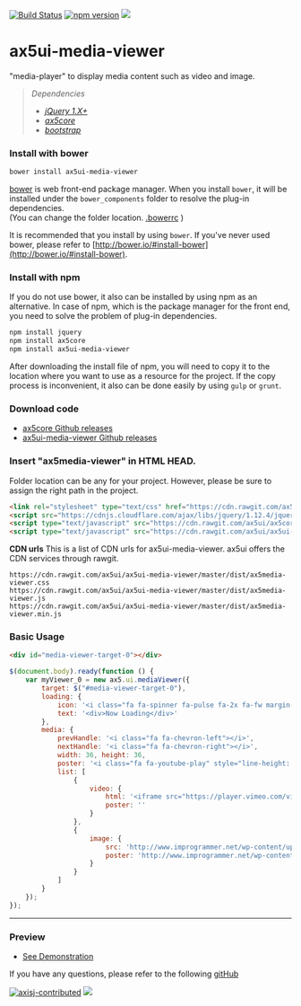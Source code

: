 [![Build Status](https://travis-ci.org/ax5ui/ax5ui-media-viewer.svg?branch=master)](https://travis-ci.org/ax5ui/ax5ui-media-viewer)
[![npm version](https://badge.fury.io/js/ax5ui-media-viewer.svg)](https://badge.fury.io/js/ax5ui-media-viewer)
[![](https://img.shields.io/npm/dm/ax5ui-media-viewer.svg)](https://www.npmjs.com/package/ax5ui-media-viewer)

# ax5ui-media-viewer
"media-player" to display media content such as video and image.
> *Dependencies*
> * _[jQuery 1.X+](http://jquery.com/)_
> * _[ax5core](http://ax5.io/ax5core)_
> * _[bootstrap](http://getbootstrap.com/)_

### Install with bower
```sh
bower install ax5ui-media-viewer
```
[bower](http://bower.io/#install-bower) is web front-end package manager.
When you install `bower`, it will be installed under the `bower_components` folder to resolve the plug-in dependencies.  
(You can change the folder location. [.bowerrc](http://bower.io/docs/config/#bowerrc-specification) )

It is recommended that you install by using `bower`. 
If you've never used bower, please refer to [http://bower.io/#install-bower](http://bower.io/#install-bower).

### Install with npm
If you do not use bower, it also can be installed by using npm as an alternative.
In case of npm, which is the package manager for the front end, you need to solve the problem of plug-in dependencies.

```sh
npm install jquery
npm install ax5core
npm install ax5ui-media-viewer
```

After downloading the install file of npm, you will need to copy it to the location where you want to use as a resource for the project.
If the copy process is inconvenient, it also can be done easily by using `gulp` or `grunt`.

### Download code
- [ax5core Github releases](https://github.com/ax5ui/ax5core/releases)
- [ax5ui-media-viewer Github releases](https://github.com/ax5ui/ax5ui-media-viewer/releases)


### Insert "ax5media-viewer" in HTML HEAD.

Folder location can be any for your project. However, please be sure to assign the right path in the project.

```html
<link rel="stylesheet" type="text/css" href="https://cdn.rawgit.com/ax5ui/ax5ui-media-viewer/master/dist/ax5media-viewer.css" />
<script src="https://cdnjs.cloudflare.com/ajax/libs/jquery/1.12.4/jquery.min.js"></script>
<script type="text/javascript" src="https://cdn.rawgit.com/ax5ui/ax5core/master/dist/ax5core.min.js"></script>
<script type="text/javascript" src="https://cdn.rawgit.com/ax5ui/ax5ui-media-viewer/master/dist/ax5media-viewer.min.js"></script>
```

**CDN urls**
This is a list of CDN urls for ax5ui-media-viewer. ax5ui offers the CDN services through rawgit.
```
https://cdn.rawgit.com/ax5ui/ax5ui-media-viewer/master/dist/ax5media-viewer.css
https://cdn.rawgit.com/ax5ui/ax5ui-media-viewer/master/dist/ax5media-viewer.js
https://cdn.rawgit.com/ax5ui/ax5ui-media-viewer/master/dist/ax5media-viewer.min.js
```

### Basic Usage
```html
<div id="media-viewer-target-0"></div>
```

```js
$(document.body).ready(function () {
    var myViewer_0 = new ax5.ui.mediaViewer({
        target: $("#media-viewer-target-0"),
        loading: {
            icon: '<i class="fa fa-spinner fa-pulse fa-2x fa-fw margin-bottom" aria-hidden="true"></i>',
            text: '<div>Now Loading</div>'
        },
        media: {
            prevHandle: '<i class="fa fa-chevron-left"></i>',
            nextHandle: '<i class="fa fa-chevron-right"></i>',
            width: 36, height: 36,
            poster: '<i class="fa fa-youtube-play" style="line-height: 32px;font-size: 20px;"></i>',
            list: [
                {
                    video: {
                        html: '<iframe src="https://player.vimeo.com/video/121840700?color=fcfcfc&badge=0" frameborder="0" webkitallowfullscreen mozallowfullscreen allowfullscreen></iframe>',
                        poster: ''
                    }
                },
                {
                    image: {
                        src: 'http://www.improgrammer.net/wp-content/uploads/2015/11/top-20-node-js-Frameworks-1.jpg',
                        poster: 'http://www.improgrammer.net/wp-content/uploads/2015/11/top-20-node-js-Frameworks-1.jpg'
                    }
                }
            ]
        }
    });
});
```

***

### Preview
- [See Demonstration](http://ax5.io/ax5ui-media-viewer/demo/index.html)

If you have any questions, please refer to the following [gitHub](https://github.com/ax5ui/ax5ui-kernel)


[![axisj-contributed](https://img.shields.io/badge/AXISJ.com-Contributed-green.svg)](https://github.com/axisj)
![](https://img.shields.io/badge/Seowoo-Mondo&Thomas-red.svg)
